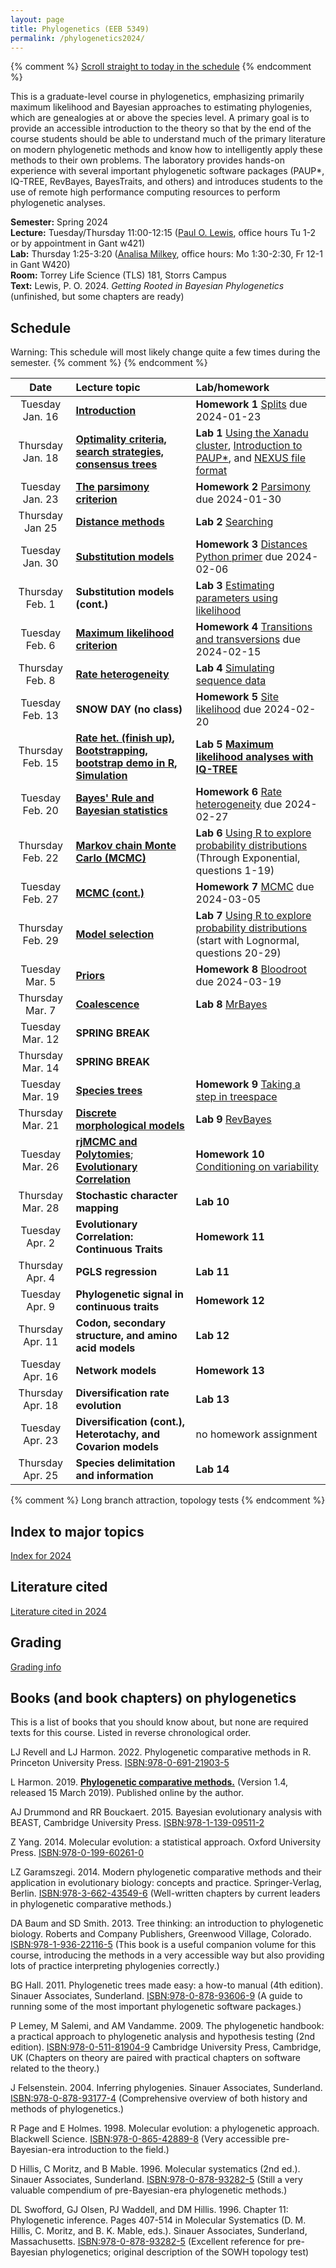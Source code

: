 ```yaml
---
layout: page
title: Phylogenetics (EEB 5349)
permalink: /phylogenetics2024/
---
```

{% comment %}
[Scroll straight to today in the schedule](#today)
{% endcomment %}

This is a graduate-level course in phylogenetics, emphasizing primarily maximum likelihood and Bayesian approaches to estimating phylogenies, which are genealogies at or above the species level. A primary goal is to provide an accessible introduction to the theory so that by the end of the course students should be able to understand much of the primary literature on modern phylogenetic methods and know how to intelligently apply these methods to their own problems. The laboratory provides hands-on experience with several important phylogenetic software packages (PAUP*, IQ-TREE, RevBayes, BayesTraits, and others) and introduces students to the use of remote high performance computing resources to perform phylogenetic analyses.

**Semester:** Spring 2024 <br/>
**Lecture:** Tuesday/Thursday 11:00-12:15 ([Paul O. Lewis](mailto:paul.lewis@uconn.edu), office hours Tu 1-2 or by appointment in Gant w421) <br/>
**Lab:** Thursday 1:25-3:20 ([Analisa Milkey](mailto:analisa.milkey@uconn.edu), office hours: Mo 1:30-2:30, Fr 12-1 in Gant W420) <br/>
**Room:** Torrey Life Science (TLS) 181, Storrs Campus <br/>
**Text:** Lewis, P. O. 2024. _Getting Rooted in Bayesian Phylogenetics_ (unfinished, but some chapters are ready)

## Schedule

Warning: This schedule will most likely change quite a few times during the semester.
{% comment %}
<a name="today"/>
{% endcomment %}

Date               |  Lecture topic                                                                                                                               |  Lab/homework
:----------------: | :------------------------------------------------------------------------------------------------------------------------------------------- | :------------------------
Tuesday Jan. 16    | **[Introduction](https://gnetum.eeb.uconn.edu/courses/phylogenetics/01-intro-annotated.pdf)**                                                | **Homework 1** [Splits](https://gnetum.eeb.uconn.edu/courses/phylogenetics/hw1-TreeFromSplits.pdf) due 2024-01-23
Thursday Jan. 18   | **[Optimality criteria, search strategies, consensus trees](https://gnetum.eeb.uconn.edu/courses/phylogenetics/02-searching-annotated.pdf)** | **Lab 1** [Using the Xanadu cluster](/xanadu/), [Introduction to PAUP*](/paup/), and [NEXUS file format](/nexus/)
Tuesday Jan. 23    | **[The parsimony criterion](https://gnetum.eeb.uconn.edu/courses/phylogenetics/03-parsimony-annotated.pdf)**                                 | **Homework 2** [Parsimony](https://gnetum.eeb.uconn.edu/courses/phylogenetics/hw2-parsimony.pdf) due 2024-01-30
Thursday Jan 25    | **[Distance methods](https://gnetum.eeb.uconn.edu/courses/phylogenetics/04-distances-annotated.pdf)**                                        | **Lab 2** [Searching](/searching/)
Tuesday Jan. 30    | **[Substitution models](https://gnetum.eeb.uconn.edu/courses/phylogenetics/05-models-annotated.pdf)**                                        | **Homework 3** [Distances](https://gnetum.eeb.uconn.edu/courses/phylogenetics/hw3-distance.pdf) [Python primer](https://plewis.github.io/python/) due 2024-02-06
Thursday Feb. 1    | **Substitution models (cont.)**                                                                                                              | **Lab 3** [Estimating parameters using likelihood](/likelihood/)
Tuesday Feb. 6     | **[Maximum likelihood criterion](https://gnetum.eeb.uconn.edu/courses/phylogenetics/06-likelihood-annotated.pdf)**                           | **Homework 4** [Transitions and transversions](https://gnetum.eeb.uconn.edu/courses/phylogenetics/04-hw4-k80beta.pdf) due 2024-02-15
Thursday Feb. 8    | **[Rate heterogeneity](https://gnetum.eeb.uconn.edu/courses/phylogenetics/07-ratehet-annotated.pdf)**                                        | **Lab 4** [Simulating sequence data](/simulation/)
Tuesday Feb. 13	   | **SNOW DAY (no class)**                                                                                                                      | **Homework 5** [Site likelihood](https://gnetum.eeb.uconn.edu/courses/phylogenetics/hw5-likelihood.pdf) due 2024-02-20
Thursday Feb. 15   | **[Rate het. (finish up)](https://gnetum.eeb.uconn.edu/courses/phylogenetics/07-ratehet2-annotated.pdf), [Bootstrapping](https://gnetum.eeb.uconn.edu/courses/phylogenetics/08-bootstrapping-annotated.pdf), [bootstrap demo in R](https://gnetum.eeb.uconn.edu/courses/phylogenetics/bootstrap.Rmd), [Simulation](https://gnetum.eeb.uconn.edu/courses/phylogenetics/08-simulation-annotated.pdf)** | **Lab 5 [Maximum likelihood analyses with IQ-TREE](/iqtree/)**
Tuesday Feb. 20    | **[Bayes' Rule and Bayesian statistics](https://gnetum.eeb.uconn.edu/courses/phylogenetics/09-bayesrule-annotated.pdf)**                     | **Homework 6** [Rate heterogeneity](/hwratehet/) due 2024-02-27
Thursday Feb. 22   | **[Markov chain Monte Carlo (MCMC)](https://gnetum.eeb.uconn.edu/courses/phylogenetics/10-mcmc-annotated.pdf)**                              | **Lab 6** [Using R to explore probability distributions](/rprobdist/) (Through Exponential, questions 1-19)
Tuesday Feb. 27    | **[MCMC (cont.)](https://gnetum.eeb.uconn.edu/courses/phylogenetics/11-mcmc2-annotated.pdf)**                                                | **Homework 7** [MCMC](/hwmcmc/) due 2024-03-05
Thursday Feb. 29   | **[Model selection](https://gnetum.eeb.uconn.edu/courses/phylogenetics/12-model-selection.pdf)**                                             | **Lab 7** [Using R to explore probability distributions](/rprobdist/) (start with Lognormal, questions 20-29)
Tuesday Mar. 5     | **[Priors](https://gnetum.eeb.uconn.edu/courses/phylogenetics/13-priors-annotated.pdf)**                                                     | **Homework 8** [Bloodroot](/hwbloodroot/) due 2024-03-19
Thursday Mar. 7    | **[Coalescence](https://gnetum.eeb.uconn.edu/courses/phylogenetics/14-coalescence-annotated.pdf)**                                           | **Lab 8** [MrBayes](/mrbayes/)
Tuesday Mar. 12    | **SPRING BREAK**                                                                                                                             |
Thursday Mar. 14   | **SPRING BREAK**                                                                                                                             |
Tuesday Mar.  19   | **[Species trees](https://gnetum.eeb.uconn.edu/courses/phylogenetics/15-species-trees-annotated.pdf)**                                       | **Homework 9** [Taking a step in treespace](/hwlocalmove/)
Thursday Mar. 21   | **[Discrete morphological models](https://gnetum.eeb.uconn.edu/courses/phylogenetics/16-discrete-morph-annotated.pdf)**                      | **Lab 9** [RevBayes](/revbayes/)
Tuesday Mar. 26    | **[rjMCMC and Polytomies](https://gnetum.eeb.uconn.edu/courses/phylogenetics/17a-rjmcmc-polytomy.pdf)**; **[Evolutionary Correlation](https://gnetum.eeb.uconn.edu/courses/phylogenetics/17b-evol-correlation.pdf)** | **Homework 10** [Conditioning on variability](/hwcondvar/)
Thursday Mar. 28   | **Stochastic character mapping**                                                                                                             | **Lab 10**
Tuesday Apr. 2     | **Evolutionary Correlation: Continuous Traits**                                                                                              | **Homework 11**
Thursday Apr. 4    | **PGLS regression**                                                                                                                          | **Lab 11**
Tuesday Apr. 9     | **Phylogenetic signal in continuous traits**                                                                                                 | **Homework 12**
Thursday Apr. 11   | **Codon, secondary structure, and amino acid models**                                                                                        | **Lab 12**
Tuesday Apr. 16    | **Network models**                                                                                                                           | **Homework 13**
Thursday Apr. 18   | **Diversification rate evolution**                                                                                                           | **Lab 13**
Tuesday Apr. 23    | **Diversification (cont.), Heterotachy, and Covarion models**                                                                                | no homework assignment
Thursday Apr. 25   | **Species delimitation and information**                                                                                                     | **Lab 14**

{% comment %}
Long branch attraction, topology tests
{% endcomment %}

## Index to major topics

[Index for 2024](/index2024/)

## Literature cited

[Literature cited in 2024](/papers2024/)

## Grading

[Grading info](/grading/)

## Books (and book chapters) on phylogenetics

This is a list of books that you should know about, but none are required texts for this course. Listed in reverse chronological order.

LJ Revell and LJ Harmon. 2022. Phylogenetic comparative methods in R. Princeton University Press. [ISBN:978-0-691-21903-5](https://press.princeton.edu/books/paperback/9780691219035/phylogenetic-comparative-methods-in-r)

L Harmon. 2019. **[Phylogenetic comparative methods.](https://lukejharmon.github.io/pcm/)** (Version 1.4, released 15 March 2019). Published online by the author.

AJ Drummond and RR Bouckaert. 2015. Bayesian evolutionary analysis with BEAST, Cambridge University Press. [ISBN:978-1-139-09511-2](https://doi.org/10.1017/CBO9781139095112)

Z Yang. 2014. Molecular evolution: a statistical approach. Oxford University Press. [ISBN:978-0-199-60261-0](https://doi.org/10.1093/sysbio/syv002)

LZ Garamszegi. 2014. Modern phylogenetic comparative methods and their application in evolutionary biology: concepts and practice. Springer-Verlag, Berlin. [ISBN:978-3-662-43549-6](https://doi.org/10.1007/978-3-662-43550-2) (Well-written chapters by current leaders in phylogenetic comparative methods.)

DA Baum and SD Smith. 2013. Tree thinking: an introduction to phylogenetic biology. Roberts and Company Publishers, Greenwood Village, Colorado. [ISBN:978-1-936-22116-5](https://www.amazon.com/Tree-Thinking-Introduction-Phylogenetic-Biology/dp/1936221160) (This book is a useful companion volume for this course, introducing the methods in a very accessible way but also providing lots of practice interpreting phylogenies correctly.)

BG Hall. 2011. Phylogenetic trees made easy: a how-to manual (4th edition). Sinauer Associates, Sunderland. [ISBN:978-0-878-93606-9](https://www.amazon.com/Phylogenetic-Trees-Made-Easy-How/dp/0878936068) (A guide to running some of the most important phylogenetic software packages.)

P Lemey, M Salemi, and AM Vandamme. 2009. The phylogenetic handbook: a practical approach to phylogenetic analysis and hypothesis testing (2nd edition). [ISBN:978-0-511-81904-9](https://www.cambridge.org/core/books/phylogenetic-handbook/A9D63A454E76A5EBCCF1119B3C56D766) Cambridge University Press, Cambridge, UK (Chapters on theory are paired with practical chapters on software related to the theory.)

J Felsenstein. 2004. Inferring phylogenies. Sinauer Associates, Sunderland. [ISBN:978-0-878-93177-4](https://www.amazon.com/Inferring-Phylogenies-Joseph-Felsenstein/dp/0878931775) (Comprehensive overview of both history and methods of phylogenetics.)

R Page and E Holmes. 1998. Molecular evolution: a phylogenetic approach. Blackwell Science. [ISBN:978-0-865-42889-8](https://www.amazon.com/Molecular-Evolution-Roderick-D-M-Page/dp/0865428891) (Very accessible pre-Bayesian-era introduction to the field.)

D Hillis, C Moritz, and B Mable. 1996. Molecular systematics (2nd ed.). Sinauer Associates, Sunderland. [ISBN:978-0-878-93282-5](https://www.amazon.com/Molecular-Systematics-Second-David-Hillis/dp/0878932828) (Still a very valuable compendium of pre-Bayesian-era phylogenetic methods.)

DL Swofford, GJ Olsen, PJ Waddell, and DM Hillis. 1996. Chapter 11: Phylogenetic inference. Pages 407-514 in Molecular Systematics (D. M. Hillis, C. Moritz, and B. K. Mable, eds.). Sinauer Associates, Sunderland, Massachusetts. [ISBN:978-0-878-93282-5](https://www.amazon.com/Molecular-Systematics-Second-David-Hillis/dp/0878932828) (Excellent reference for pre-Bayesian phylogenetics; original description of the SOWH topology test)

